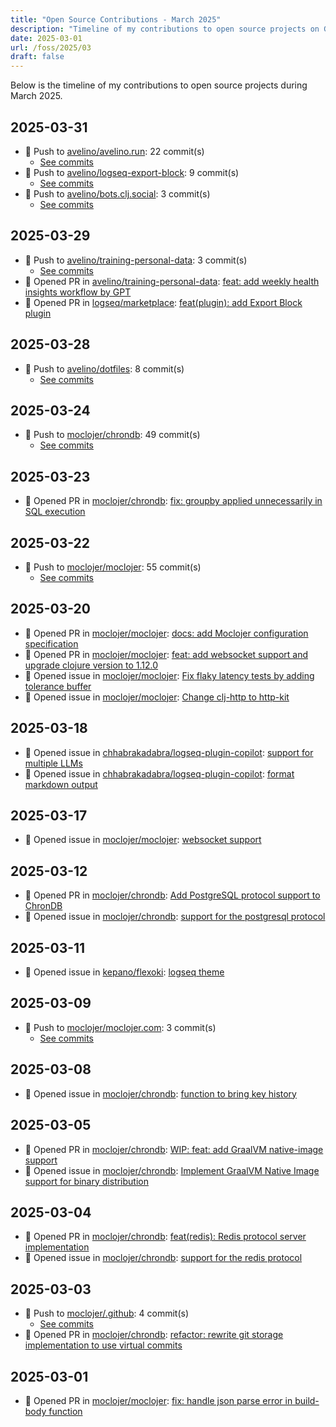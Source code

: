 ```yaml
---
title: "Open Source Contributions - March 2025"
description: "Timeline of my contributions to open source projects on GitHub during March 2025."
date: 2025-03-01
url: /foss/2025/03
draft: false
---
```


Below is the timeline of my contributions to open source projects during March 2025.

## 2025-03-31

- 🔨 Push to [avelino/avelino.run](https://github.com/avelino/avelino.run): 22 commit(s)
  - [See commits](https://github.com/avelino/avelino.run/commits?author=avelino&since=2025-03-31T00:00:00Z&until=2025-03-31T23:59:59Z)
- 🔨 Push to [avelino/logseq-export-block](https://github.com/avelino/logseq-export-block): 9 commit(s)
  - [See commits](https://github.com/avelino/logseq-export-block/commits?author=avelino&since=2025-03-31T00:00:00Z&until=2025-03-31T23:59:59Z)
- 🔨 Push to [avelino/bots.clj.social](https://github.com/avelino/bots.clj.social): 3 commit(s)
  - [See commits](https://github.com/avelino/bots.clj.social/commits?author=avelino&since=2025-03-31T00:00:00Z&until=2025-03-31T23:59:59Z)

## 2025-03-29

- 🔨 Push to [avelino/training-personal-data](https://github.com/avelino/training-personal-data): 3 commit(s)
  - [See commits](https://github.com/avelino/training-personal-data/commits?author=avelino&since=2025-03-29T00:00:00Z&until=2025-03-29T23:59:59Z)
- 🔀 Opened PR in [avelino/training-personal-data](https://github.com/avelino/training-personal-data): [feat: add weekly health insights workflow by GPT](https://github.com/avelino/training-personal-data/pull/7)
- 🔀 Opened PR in [logseq/marketplace](https://github.com/logseq/marketplace): [feat(plugin): add Export Block plugin](https://github.com/logseq/marketplace/pull/635)

## 2025-03-28

- 🔨 Push to [avelino/dotfiles](https://github.com/avelino/dotfiles): 8 commit(s)
  - [See commits](https://github.com/avelino/dotfiles/commits?author=avelino&since=2025-03-28T00:00:00Z&until=2025-03-28T23:59:59Z)

## 2025-03-24

- 🔨 Push to [moclojer/chrondb](https://github.com/moclojer/chrondb): 49 commit(s)
  - [See commits](https://github.com/moclojer/chrondb/commits?author=avelino&since=2025-03-24T00:00:00Z&until=2025-03-24T23:59:59Z)

## 2025-03-23

- 🔀 Opened PR in [moclojer/chrondb](https://github.com/moclojer/chrondb): [fix: groupby applied unnecessarily in SQL execution](https://github.com/moclojer/chrondb/pull/17)

## 2025-03-22

- 🔨 Push to [moclojer/moclojer](https://github.com/moclojer/moclojer): 55 commit(s)
  - [See commits](https://github.com/moclojer/moclojer/commits?author=avelino&since=2025-03-22T00:00:00Z&until=2025-03-22T23:59:59Z)

## 2025-03-20

- 🔀 Opened PR in [moclojer/moclojer](https://github.com/moclojer/moclojer): [docs: add Moclojer configuration specification](https://github.com/moclojer/moclojer/pull/319)
- 🔀 Opened PR in [moclojer/moclojer](https://github.com/moclojer/moclojer): [feat: add websocket support and upgrade clojure version to 1.12.0](https://github.com/moclojer/moclojer/pull/318)
- 🐛 Opened issue in [moclojer/moclojer](https://github.com/moclojer/moclojer): [Fix flaky latency tests by adding tolerance buffer](https://github.com/moclojer/moclojer/issues/321)
- 🐛 Opened issue in [moclojer/moclojer](https://github.com/moclojer/moclojer): [Change clj-http to http-kit](https://github.com/moclojer/moclojer/issues/320)

## 2025-03-18

- 🐛 Opened issue in [chhabrakadabra/logseq-plugin-copilot](https://github.com/chhabrakadabra/logseq-plugin-copilot): [support for multiple LLMs](https://github.com/chhabrakadabra/logseq-plugin-copilot/issues/30)
- 🐛 Opened issue in [chhabrakadabra/logseq-plugin-copilot](https://github.com/chhabrakadabra/logseq-plugin-copilot): [format markdown output](https://github.com/chhabrakadabra/logseq-plugin-copilot/issues/29)

## 2025-03-17

- 🐛 Opened issue in [moclojer/moclojer](https://github.com/moclojer/moclojer): [websocket support](https://github.com/moclojer/moclojer/issues/316)

## 2025-03-12

- 🔀 Opened PR in [moclojer/chrondb](https://github.com/moclojer/chrondb): [Add PostgreSQL protocol support to ChronDB](https://github.com/moclojer/chrondb/pull/16)
- 🐛 Opened issue in [moclojer/chrondb](https://github.com/moclojer/chrondb): [support for the postgresql protocol](https://github.com/moclojer/chrondb/issues/15)

## 2025-03-11

- 🐛 Opened issue in [kepano/flexoki](https://github.com/kepano/flexoki): [logseq theme](https://github.com/kepano/flexoki/issues/107)

## 2025-03-09

- 🔨 Push to [moclojer/moclojer.com](https://github.com/moclojer/moclojer.com): 3 commit(s)
  - [See commits](https://github.com/moclojer/moclojer.com/commits?author=avelino&since=2025-03-09T00:00:00Z&until=2025-03-09T23:59:59Z)

## 2025-03-08

- 🐛 Opened issue in [moclojer/chrondb](https://github.com/moclojer/chrondb): [function to bring key history](https://github.com/moclojer/chrondb/issues/14)

## 2025-03-05

- 🔀 Opened PR in [moclojer/chrondb](https://github.com/moclojer/chrondb): [WIP: feat: add GraalVM native-image support](https://github.com/moclojer/chrondb/pull/13)
- 🐛 Opened issue in [moclojer/chrondb](https://github.com/moclojer/chrondb): [Implement GraalVM Native Image support for binary distribution](https://github.com/moclojer/chrondb/issues/12)

## 2025-03-04

- 🔀 Opened PR in [moclojer/chrondb](https://github.com/moclojer/chrondb): [feat(redis): Redis protocol server implementation](https://github.com/moclojer/chrondb/pull/11)
- 🐛 Opened issue in [moclojer/chrondb](https://github.com/moclojer/chrondb): [support for the redis protocol](https://github.com/moclojer/chrondb/issues/10)

## 2025-03-03

- 🔨 Push to [moclojer/.github](https://github.com/moclojer/.github): 4 commit(s)
  - [See commits](https://github.com/moclojer/.github/commits?author=avelino&since=2025-03-03T00:00:00Z&until=2025-03-03T23:59:59Z)
- 🔀 Opened PR in [moclojer/chrondb](https://github.com/moclojer/chrondb): [refactor: rewrite git storage implementation to use virtual commits](https://github.com/moclojer/chrondb/pull/9)

## 2025-03-01

- 🔀 Opened PR in [moclojer/moclojer](https://github.com/moclojer/moclojer): [fix: handle json parse error in build-body function](https://github.com/moclojer/moclojer/pull/312)

